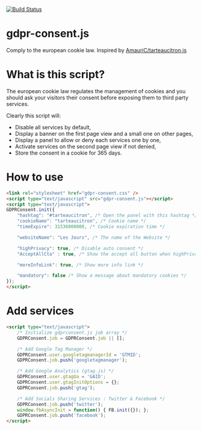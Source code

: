 [![Build Status](https://travis-ci.org/lesjoursfr/gdpr-consent.svg?branch=master)](https://travis-ci.org/lesjoursfr/gdpr-consent)

gdpr-consent.js
================
Comply to the european cookie law.
Inspired by [AmauriC/tarteaucitron.js](https://github.com/AmauriC/tarteaucitron.js/)

# What is this script?

The european cookie law regulates the management of cookies and you should ask your visitors their consent before exposing them to third party services.

Clearly this script will:
- Disable all services by default,
- Display a banner on the first page view and a small one on other pages,
- Display a panel to allow or deny each services one by one,
- Activate services on the second page view if not denied,
- Store the consent in a cookie for 365 days.



# How to use

```html
<link rel="stylesheet" href="gdpr-consent.css" />
<script type="text/javascript" src="gdpr-consent.js"></script>
<script type="text/javascript">
GDPRConsent.init({
    "hashtag": "#tarteaucitron", /* Open the panel with this hashtag */
	"cookieName": "tarteaucitron", /* Cookie name */
	"timeExpire": 31536000000, /* Cookie expiration time */

	"websiteName": "Les Jours", /* The name of the Website */

    "highPrivacy": true, /* Disable auto consent */
    "AcceptAllCta" : true, /* Show the accept all button when highPrivacy on */

    "moreInfoLink": true, /* Show more info link */

    "mandatory": false /* Show a message about mandatory cookies */
});
</script>
```

# Add services

```html
<script type="text/javascript">
	/* Initialize gdprconsent.js job array */
	GDPRConsent.job = GDPRConsent.job || [];

	/* Add Google Tag Manager */
	GDPRConsent.user.googletagmanagerId = 'GTMID';
	GDPRConsent.job.push('googletagmanager');

	/* Add Google Analytics (gtag.js) */
	GDPRConsent.user.gtagUa = 'GAID';
	GDPRConsent.user.gtagInitOptions = {};
	GDPRConsent.job.push('gtag');

	/* Add Socials Sharing Services : Twitter & Facebook */
	GDPRConsent.job.push('twitter');
	window.fbAsyncInit = function() { FB.init({}); };
	GDPRConsent.job.push('facebook');
</script>
```